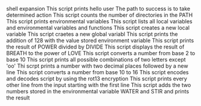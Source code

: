 shell expansion
This script prints hello user
The path to success is to take determined action
This script counts the number of directories in the PATH
This script prints environmental variables
This script lists all local variables and environmental variables and functions
This script creates a new local variable
This script craetes a new global variabl
This script prints the addition of 128 with the value stored environment variable
This script prints the result of POWER divided by DIVIDE
This script displays the result of BREATH to the power of LOVE
This script converts a number from base 2 to base 10
This script prints all possible combinations of two letters except 'oo'
Thi scrpt prints a number with two decimal places followed by a new line
This script converts a number from base 10 to 16
This script encodes and decodes script by using the rot13 encryption
This script prints every other line from the input starting with the first line
This script adds the two numbers stored in the environmental variable WATER and STIR and prints the result 
